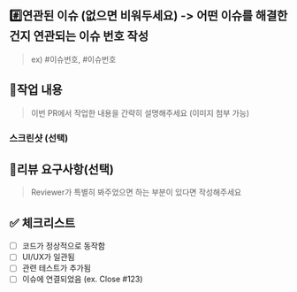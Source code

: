 ## #️⃣연관된 이슈 (없으면 비워두세요) -> 어떤 이슈를 해결한 건지 연관되는 이슈 번호 작성

> ex) #이슈번호, #이슈번호

## 📝작업 내용

> 이번 PR에서 작업한 내용을 간략히 설명해주세요 (이미지 첨부 가능)

### 스크린샷 (선택)

## 💬리뷰 요구사항(선택)

> Reviewer가 특별히 봐주었으면 하는 부분이 있다면 작성해주세요

## ✅ 체크리스트

- [ ] 코드가 정상적으로 동작함
- [ ] UI/UX가 일관됨
- [ ] 관련 테스트가 추가됨
- [ ] 이슈에 연결되었음 (ex. Close #123)
